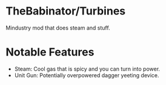 # TheBabinator/Turbines
Mindustry mod that does steam and stuff.

# Notable Features
* Steam:
  Cool gas that is spicy and you can turn into power.
* Unit Gun:
  Potentially overpowered dagger yeeting device.
